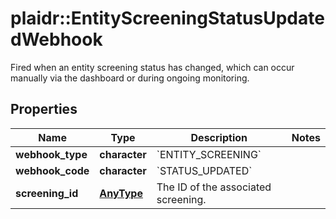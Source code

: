 # plaidr::EntityScreeningStatusUpdatedWebhook

Fired when an entity screening status has changed, which can occur manually via the dashboard or during ongoing monitoring.

## Properties
Name | Type | Description | Notes
------------ | ------------- | ------------- | -------------
**webhook_type** | **character** | &#x60;ENTITY_SCREENING&#x60; | 
**webhook_code** | **character** | &#x60;STATUS_UPDATED&#x60; | 
**screening_id** | [**AnyType**](.md) | The ID of the associated screening. | 


